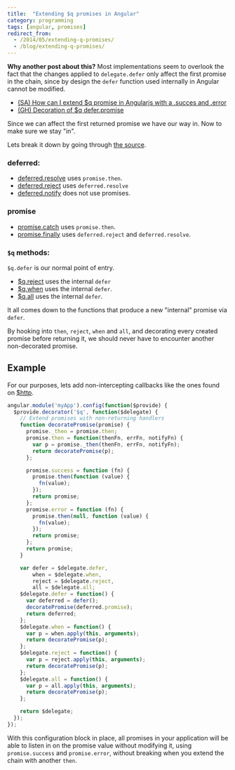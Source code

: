 ```yaml
---
title:  "Extending $q promises in Angular"
category: programming
tags: [angular, promises]
redirect_from:
  - /2014/05/extending-q-promises/
  - /blog/extending-q-promises/
---
```


**Why another post about this?**
Most implementations seem to overlook the fact that the changes applied to
`delegate.defer` only affect the first promise in the chain, since
by design the `defer` function used internally in Angular cannot be modified.

* [(SA) How can I extend $q promise in Angularjs with a .succes and .error](http://stackoverflow.com/a/17889426)
* [(GH) Decoration of $q defer.promise](https://github.com/angular/angular.js/issues/5998)

Since we can affect the first returned promise we have our way in. Now to make
sure we stay "in".

<!-- cut -->

Lets break it down by going through [the source](https://github.com/angular/angular.js/blob/master/src/ng/q.js).

### deferred:
* [deferred.resolve](https://github.com/angular/angular.js/blob/35e53ca649c60a27272cac38e4e9d686fb0c74f2/src/ng/q.js#L207-L223)
  uses `promise.then`.
* [deferred.reject](https://github.com/angular/angular.js/blob/35e53ca649c60a27272cac38e4e9d686fb0c74f2/src/ng/q.js#L226-L228)
  uses `deferred.resolve`
* [deferred.notify](https://github.com/angular/angular.js/blob/35e53ca649c60a27272cac38e4e9d686fb0c74f2/src/ng/q.js#L231-L245)
  does not use promises.

### promise
* [promise.catch](https://github.com/angular/angular.js/blob/35e53ca649c60a27272cac38e4e9d686fb0c74f2/src/ng/q.js#L287-L289)
  uses `promise.then`.
* [promise.finally](https://github.com/angular/angular.js/blob/35e53ca649c60a27272cac38e4e9d686fb0c74f2/src/ng/q.js#L291-L326)
  uses `deferred.reject` and `deferred.resolve`.

### `$q` methods:
  `$q.defer` is our normal point of entry.
* [$q.reject](https://github.com/angular/angular.js/blob/35e53ca649c60a27272cac38e4e9d686fb0c74f2/src/ng/q.js#L384-L388)
  uses the internal `defer`
* [$q.when](https://github.com/angular/angular.js/blob/35e53ca649c60a27272cac38e4e9d686fb0c74f2/src/ng/q.js#L421-L467)
  uses the internal `defer`.
* [$q.all](https://github.com/angular/angular.js/blob/35e53ca649c60a27272cac38e4e9d686fb0c74f2/src/ng/q.js#L495-L517)
  uses the internal `defer`.

It all comes down to the functions that produce a new "internal" promise via `defer`.


By hooking into `then`, `reject`, `when` and `all`,
and decorating every created promise before returning it, we should
never have to encounter another non-decorated promise.

## Example
For our purposes, lets add non-intercepting callbacks like the ones found on
[$http](https://github.com/angular/angular.js/blob/35e53ca649c60a27272cac38e4e9d686fb0c74f2/src/ng/http.js#L654-L666).

```js
angular.module('myApp').config(function($provide) {
  $provide.decorator('$q', function($delegate) {
    // Extend promises with non-returning handlers
    function decoratePromise(promise) {
      promise._then = promise.then;
      promise.then = function(thenFn, errFn, notifyFn) {
        var p = promise._then(thenFn, errFn, notifyFn);
        return decoratePromise(p);
      };

      promise.success = function (fn) {
        promise.then(function (value) {
          fn(value);
        });
        return promise;
      };
      promise.error = function (fn) {
        promise.then(null, function (value) {
          fn(value);
        });
        return promise;
      };
      return promise;
    }

    var defer = $delegate.defer,
        when = $delegate.when,
        reject = $delegate.reject,
        all = $delegate.all;
    $delegate.defer = function() {
      var deferred = defer();
      decoratePromise(deferred.promise);
      return deferred;
    };
    $delegate.when = function() {
      var p = when.apply(this, arguments);
      return decoratePromise(p);
    };
    $delegate.reject = function() {
      var p = reject.apply(this, arguments);
      return decoratePromise(p);
    };
    $delegate.all = function() {
      var p = all.apply(this, arguments);
      return decoratePromise(p);
    };

    return $delegate;
  });
});
```

With this configuration block in place, all promises in your application will
be able to listen in on the promise value without modifying it, using
`promise.success` and `promise.error`, without breaking when you extend the
chain with another `then`.
